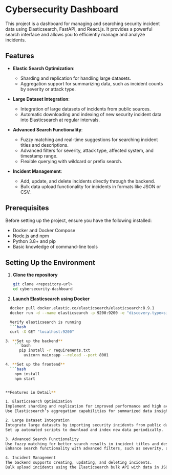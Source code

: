 # Cybersecurity Dashboard

This project is a dashboard for managing and searching security incident data using Elasticsearch, FastAPI, and React.js. It provides a powerful search interface and allows you to efficiently manage and analyze incidents.

## Features

- **Elastic Search Optimization**:
  - Sharding and replication for handling large datasets.
  - Aggregation support for summarizing data, such as incident counts by severity or attack type.

- **Large Dataset Integration**:
  - Integration of large datasets of incidents from public sources.
  - Automatic downloading and indexing of new security incident data into Elasticsearch at regular intervals.

- **Advanced Search Functionality**:
  - Fuzzy matching and real-time suggestions for searching incident titles and descriptions.
  - Advanced filters for severity, attack type, affected system, and timestamp range.
  - Flexible querying with wildcard or prefix search.

- **Incident Management**:
  - Add, update, and delete incidents directly through the backend.
  - Bulk data upload functionality for incidents in formats like JSON or CSV.

## Prerequisites

Before setting up the project, ensure you have the following installed:

- Docker and Docker Compose
- Node.js and npm
- Python 3.8+ and pip
- Basic knowledge of command-line tools

## Setting Up the Environment

1. **Clone the repository**
   ```bash
   git clone <repository-url>
   cd cybersecurity-dashboard

2. **Launch Elasticsearch using Docker**
```bash
  docker pull docker.elastic.co/elasticsearch/elasticsearch:8.9.1
  docker run -d --name elasticsearch -p 9200:9200 -e "discovery.type=single-node" elasticsearch:8.9.1

  Verify elasticsearch is running
  ```bash
  curl -X GET "localhost:9200"

3. **Set up the backend**
    ```bash
      pip install -r requirements.txt
        uvicorn main:app --reload --port 8001

4. **Set up the frontend**
  ```bash
    npm install
    npm start


**Features in Detail**

1. Elasticsearch Optimization
Implement sharding and replication for improved performance and high availability.
Use Elasticsearch’s aggregation capabilities for summarized data insights, such as counting incidents by severity or attack type.

2. Large Dataset Integration
Integrate large datasets by importing security incidents from public data sources like Kaggle, security reports, or public feeds.
Set up automated scripts to download and index new data periodically.

3. Advanced Search Functionality
Use fuzzy matching for better search results in incident titles and descriptions.
Enhance search functionality with advanced filters, such as severity, attack type, and timestamp range.

4. Incident Management
The backend supports creating, updating, and deleting incidents.
Bulk upload incidents using the Elasticsearch bulk API with data in JSON or CSV formats.
